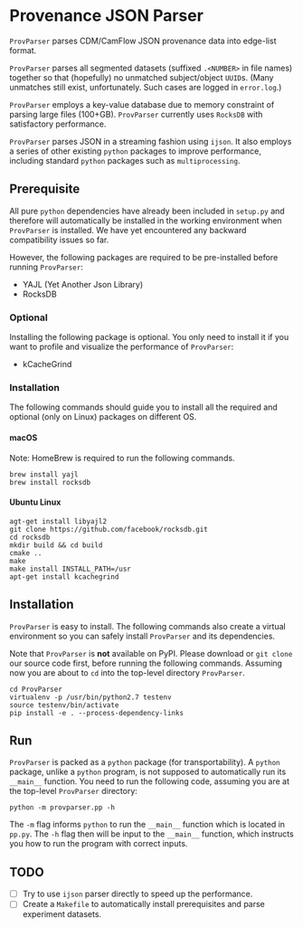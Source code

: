 # Provenance JSON Parser

`ProvParser` parses CDM/CamFlow JSON provenance data into edge-list format.

`ProvParser` parses all segmented datasets (suffixed `.<NUMBER>` in file names) together so that (hopefully) no unmatched subject/object `UUID`s. (Many unmatches still exist, unfortunately. Such cases are logged in `error.log`.)

`ProvParser` employs a key-value database due to memory constraint of parsing large files (100+GB). 
`ProvParser` currently uses `RocksDB` with satisfactory performance. 

`ProvParser` parses JSON in a streaming fashion using `ijson`.
It also employs a series of other existing `python` packages to improve performance, including standard `python` packages such as `multiprocessing`.

## Prerequisite

All pure `python` dependencies have already been included in `setup.py` and therefore will automatically be installed in the working environment when `ProvParser` is installed.
We have yet encountered any backward compatibility issues so far.

However, the following packages are required to be pre-installed before running `ProvParser`:
- YAJL (Yet Another Json Library)
- RocksDB

### Optional

Installing the following package is optional. You only need to install it if you want to profile and visualize the performance of `ProvParser`:
- kCacheGrind

### Installation

The following commands should guide you to install all the required and optional (only on Linux) packages on different OS.

#### macOS

Note: HomeBrew is required to run the following commands.

```
brew install yajl
brew install rocksdb
```

#### Ubuntu Linux

```
agt-get install libyajl2
git clone https://github.com/facebook/rocksdb.git
cd rocksdb
mkdir build && cd build
cmake ..
make
make install INSTALL_PATH=/usr
apt-get install kcachegrind
```

## Installation

`ProvParser` is easy to install. The following commands also create a virtual environment so you can safely install `ProvParser` and its dependencies.

Note that `ProvParser` is **not** available on PyPI. Please download or `git clone` our source code first, before running the following commands. Assuming now you are about to `cd` into the top-level directory `ProvParser`.

```
cd ProvParser
virtualenv -p /usr/bin/python2.7 testenv
source testenv/bin/activate
pip install -e . --process-dependency-links
```

## Run

`ProvParser` is packed as a `python` package (for transportability). A `python` package, unlike a `python` program, is not supposed to automatically run its `__main__` function. You need to run the following code, assuming you are at the top-level `ProvParser` directory:
```
python -m provparser.pp -h
```

The `-m` flag informs `python` to run the `__main__` function which is located in `pp.py`.
The `-h` flag then will be input to the `__main__` function, which instructs you how to run the program with correct inputs.

## TODO

- [ ] Try to use `ijson` parser directly to speed up the performance.
- [ ] Create a `Makefile` to automatically install prerequisites and parse experiment datasets. 